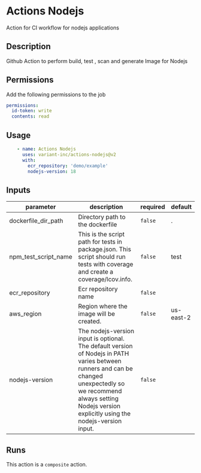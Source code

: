 # Actions Nodejs

Action for CI workflow for nodejs applications

<!-- action-docs-description -->
## Description

Github Action to perform build, test , scan and generate Image for Nodejs

## Permissions

Add the following permissions to the job

```yaml
permissions:
  id-token: write
  contents: read
```

## Usage

```yaml
    - name: Actions Nodejs
      uses: variant-inc/actions-nodejs@v2
      with:
        ecr_repository: 'demo/example'
        nodejs-version: 18
```
<!-- action-docs-description -->

<!-- action-docs-inputs -->
## Inputs

| parameter | description | required | default |
| --- | --- | --- | --- |
| dockerfile_dir_path | Directory path to the dockerfile | `false` | . |
| npm_test_script_name | This is the script path for tests in package.json. This script should run tests with coverage and create a coverage/lcov.info.  | `false` | test |
| ecr_repository | Ecr repository name | `false` |  |
| aws_region | Region where the image will be created. | `false` | us-east-2 |
| nodejs-version | The nodejs-version input is optional. The default version of Nodejs in PATH varies between runners and can be changed unexpectedly so we recommend always setting Nodejs version explicitly using the nodejs-version input.  | `false` |  |
<!-- action-docs-inputs -->

<!-- action-docs-outputs -->

<!-- action-docs-outputs -->

<!-- action-docs-runs -->
## Runs

This action is a `composite` action.
<!-- action-docs-runs -->
